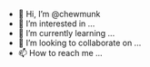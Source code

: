 - 👋 Hi, I’m @chewmunk
- 👀 I’m interested in ...
- 🌱 I’m currently learning ...
- 💞️ I’m looking to collaborate on ...
- 📫 How to reach me ...

<!---
chewmunk/chewmunk is a ✨ special ✨ repository because its `README.md` (this file) appears on your GitHub profile.
You can click the Preview link to take a look at your changes.
--->
